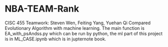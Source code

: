 # NBA-TEAM-Rank
CISC 455 Teamwork: Steven Wen, Feiting Yang, Yuehan Qi
Compared Evolutionary Algorithm with machine learning. 
The main function is EA_with_psAndss.py which can be run by python, the ml part of this project is in ML_CASE.ipynb which is in jupternote book.
